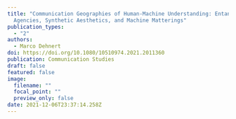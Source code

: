 ```yaml
---
title: "Communication Geographies of Human-Machine Understanding: Entangled
  Agencies, Synthetic Aesthetics, and Machine Matterings"
publication_types:
  - "2"
authors:
  - Marco Dehnert
doi: https://doi.org/10.1080/10510974.2021.2011360
publication: Communication Studies
draft: false
featured: false
image:
  filename: ""
  focal_point: ""
  preview_only: false
date: 2021-12-06T23:37:14.258Z
---
```

